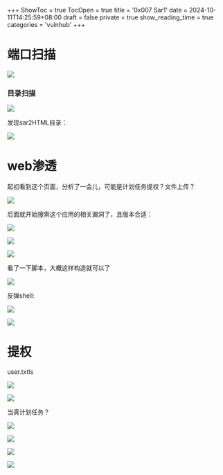 +++
ShowToc = true
TocOpen = true
title = '0x007 Sar1'
date = 2024-10-11T14:25:59+08:00
draft = false
private = true
show_reading_time = true
categories = 'vulnhub'
+++



# 端口扫描

![](/vulnhub_img/WEBRESOURCE299a1334c1a76c6a8fd9682d9553430e截图.png)

### 目录扫描

![](/vulnhub_img/WEBRESOURCE0caa1a65f7306ce6c8cb8c29b80eafda截图.png)

发现sar2HTML目录：

![](/vulnhub_img/WEBRESOURCE4f066652fd2a691eda9de11d88847e6a截图.png)

# web渗透

起初看到这个页面，分析了一会儿，可能是计划任务提权？文件上传？

![](/vulnhub_img/WEBRESOURCEac25e59434fa6dfeb5c98da03c5c32ac截图.png)

后面就开始搜索这个应用的相关漏洞了，且版本合适：

![](/vulnhub_img/WEBRESOURCEb788867f85bb8c39eaf57052b0549a7a截图.png)

![](/vulnhub_img/WEBRESOURCEd80468f5b0ca51403318b91b2cd6b0b6截图.png)

![](/vulnhub_img/WEBRESOURCE65b77c4dcdf7de4698b608d043836a57截图.png)

看了一下脚本，大概这样构造就可以了

![](/vulnhub_img/WEBRESOURCE29be72ea5ed8e19610aeaa971556914f截图.png)

反弹shell:

![](/vulnhub_img/WEBRESOURCE144974846cd3f5781fc2cc25adacb757截图.png)

![](/vulnhub_img/WEBRESOURCE6cc7c33a07d98693a32c5d8455a9cab4截图.png)

# 提权

user.txtls

![](/vulnhub_img/WEBRESOURCEd2fcdafd45586c53d7d20d9f7472f320截图.png)

![](/vulnhub_img/WEBRESOURCE1ede32229f1c47b5e119120a9d84dfb4截图.png)

当真计划任务？

![](/vulnhub_img/WEBRESOURCE9f6a56dabf082ca2d285ba81ad54eb2e截图.png)

![](/vulnhub_img/WEBRESOURCE46a4b6dda52d235164ec0b31b013438d截图.png)

![](/vulnhub_img/WEBRESOURCE4108281c203ff341bb11ef15e3faac0e截图.png)

![](/vulnhub_img/WEBRESOURCE9dafe7604ee5233815f73b239330ef84截图.png)